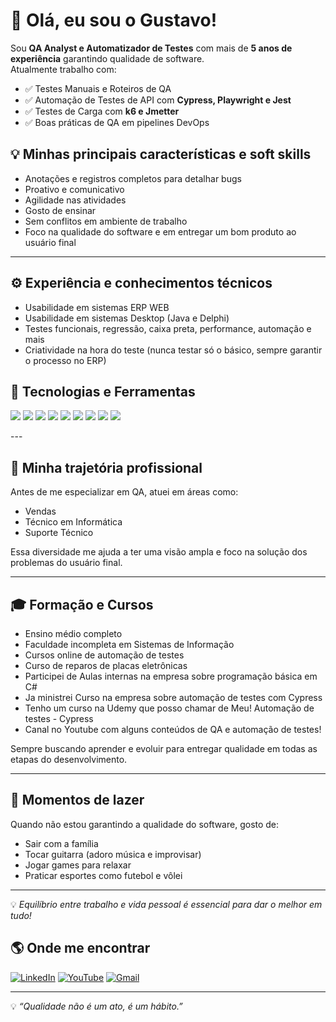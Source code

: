 # 👋 Olá, eu sou o Gustavo!

Sou **QA Analyst e Automatizador de Testes** com mais de **5 anos de experiência** garantindo qualidade de software.  
Atualmente trabalho com:
- ✅ Testes Manuais e Roteiros de QA
- ✅ Automação de Testes de API com **Cypress, Playwright e Jest**
- ✅ Testes de Carga com **k6 e Jmetter**
- ✅ Boas práticas de QA em pipelines DevOps


## 💡 Minhas principais características e soft skills
- Anotações e registros completos para detalhar bugs  
- Proativo e comunicativo  
- Agilidade nas atividades  
- Gosto de ensinar  
- Sem conflitos em ambiente de trabalho  
- Foco na qualidade do software e em entregar um bom produto ao usuário final  

---

## ⚙️ Experiência e conhecimentos técnicos
- Usabilidade em sistemas ERP WEB  
- Usabilidade em sistemas Desktop (Java e Delphi)  
- Testes funcionais, regressão, caixa preta, performance, automação e mais  
- Criatividade na hora do teste (nunca testar só o básico, sempre garantir o processo no ERP) 

## 🧰 Tecnologias e Ferramentas

<p>
  <img src="https://img.shields.io/badge/Cypress-17202C?style=for-the-badge&logo=cypress&logoColor=white" />
  <img src="https://img.shields.io/badge/Playwright-2EAD33?style=for-the-badge&logo=microsoft&logoColor=white" />
  <img src="https://img.shields.io/badge/Jest-C21325?style=for-the-badge&logo=jest&logoColor=white" />
  <img src="https://img.shields.io/badge/k6-7D64FF?style=for-the-badge&logo=k6&logoColor=white" />
  <img src="https://img.shields.io/badge/JMeter-569ED8?style=for-the-badge&logo=apachejmeter&logoColor=white" />
  <img src="https://img.shields.io/badge/Node.js-43853D?style=for-the-badge&logo=node.js&logoColor=white" />
  <img src="https://img.shields.io/badge/VS_Code-007ACC?style=for-the-badge&logo=visualstudiocode&logoColor=white" />
  <img src="https://img.shields.io/badge/GitHub-181717?style=for-the-badge&logo=github&logoColor=white" />
   <img src="https://img.shields.io/badge/Azure_DevOps-0078D7?style=for-the-badge&logo=azuredevops&logoColor=white" />
</p>
---

## 💼 Minha trajetória profissional

Antes de me especializar em QA, atuei em áreas como:  
- Vendas  
- Técnico em Informática  
- Suporte Técnico  

Essa diversidade me ajuda a ter uma visão ampla e foco na solução dos problemas do usuário final.

---

## 🎓 Formação e Cursos

- Ensino médio completo  
- Faculdade incompleta em Sistemas de Informação  
- Cursos online de automação de testes  
- Curso de reparos de placas eletrônicas  
- Participei de Aulas internas na empresa sobre programação básica em C#
- Ja ministrei Curso na empresa sobre automação de testes com Cypress
- Tenho um curso na Udemy que posso chamar de Meu! Automação de testes - Cypress
- Canal no Youtube com alguns conteúdos de QA e automação de testes!

Sempre buscando aprender e evoluir para entregar qualidade em todas as etapas do desenvolvimento.

---

## 🎯 Momentos de lazer

Quando não estou garantindo a qualidade do software, gosto de:  
- Sair com a família  
- Tocar guitarra (adoro música e improvisar)  
- Jogar games para relaxar  
- Praticar esportes como futebol e vôlei  

---

💡 *Equilíbrio entre trabalho e vida pessoal é essencial para dar o melhor em tudo!*


## 🌎 Onde me encontrar
[![LinkedIn](https://img.shields.io/badge/LinkedIn-0077B5?style=for-the-badge&logo=linkedin&logoColor=white)](https://www.linkedin.com/in/gustavo-martins-1a3457225/)
[![YouTube](https://img.shields.io/badge/YouTube-FF0000?style=for-the-badge&logo=youtube&logoColor=white)](https://www.youtube.com/@gugamartins2509)
[![Gmail](https://img.shields.io/badge/Gmail-D14836?style=for-the-badge&logo=gmail&logoColor=white)](mailto:gugamartins13@gmail.com)

---
💡 *“Qualidade não é um ato, é um hábito.”*
